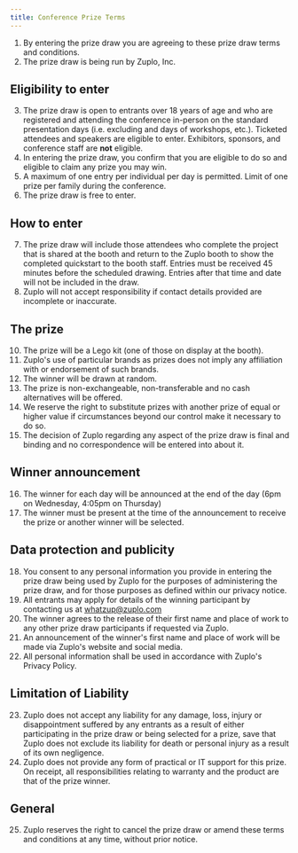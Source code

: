 ```yaml
---
title: Conference Prize Terms
---
```


1. By entering the prize draw you are agreeing to these prize draw terms and
   conditions.
2. The prize draw is being run by Zuplo, Inc.

## Eligibility to enter

3. The prize draw is open to entrants over 18 years of age and who are
   registered and attending the conference in-person on the standard
   presentation days (i.e. excluding and days of workshops, etc.). Ticketed
   attendees and speakers are eligible to enter. Exhibitors, sponsors, and
   conference staff are **not** eligible.
4. In entering the prize draw, you confirm that you are eligible to do so and
   eligible to claim any prize you may win.
5. A maximum of one entry per individual per day is permitted. Limit of one
   prize per family during the conference.
6. The prize draw is free to enter.

## How to enter

7. The prize draw will include those attendees who complete the project that is
   shared at the booth and return to the Zuplo booth to show the completed
   quickstart to the booth staff. Entries must be received 45 minutes before the
   scheduled drawing. Entries after that time and date will not be included in
   the draw.
8. Zuplo will not accept responsibility if contact details provided are
   incomplete or inaccurate.

## The prize

10. The prize will be a Lego kit (one of those on display at the booth).
11. Zuplo's use of particular brands as prizes does not imply any affiliation
    with or endorsement of such brands.
12. The winner will be drawn at random.
13. The prize is non-exchangeable, non-transferable and no cash alternatives
    will be offered.
14. We reserve the right to substitute prizes with another prize of equal or
    higher value if circumstances beyond our control make it necessary to do so.
15. The decision of Zuplo regarding any aspect of the prize draw is final and
    binding and no correspondence will be entered into about it.

## Winner announcement

16. The winner for each day will be announced at the end of the day (6pm on
    Wednesday, 4:05pm on Thursday)
17. The winner must be present at the time of the announcement to receive the
    prize or another winner will be selected.

## Data protection and publicity

18. You consent to any personal information you provide in entering the prize
    draw being used by Zuplo for the purposes of administering the prize draw,
    and for those purposes as defined within our privacy notice.
19. All entrants may apply for details of the winning participant by contacting
    us at whatzup@zuplo.com
20. The winner agrees to the release of their first name and place of work to
    any other prize draw participants if requested via Zuplo.
21. An announcement of the winner's first name and place of work will be made
    via Zuplo's website and social media.
22. All personal information shall be used in accordance with Zuplo's Privacy
    Policy.

## Limitation of Liability

23. Zuplo does not accept any liability for any damage, loss, injury or
    disappointment suffered by any entrants as a result of either participating
    in the prize draw or being selected for a prize, save that Zuplo does not
    exclude its liability for death or personal injury as a result of its own
    negligence.
24. Zuplo does not provide any form of practical or IT support for this prize.
    On receipt, all responsibilities relating to warranty and the product are
    that of the prize winner.

## General

25. Zuplo reserves the right to cancel the prize draw or amend these terms and
    conditions at any time, without prior notice.
